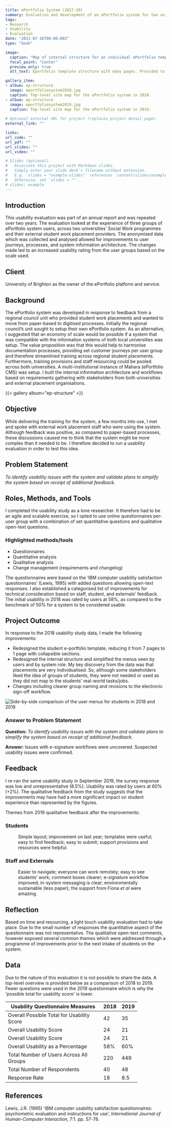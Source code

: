 ```yaml
---
title: ePortfolio System (2017-20)
summary: Evaluation and development of an ePortfolio system for two universities
tags:
- Research
- Usability
- Evaluation
date: "2021-07-16T00:00:00Z"
type: "book"

image:
  caption: "Map of internal structure for an individual ePortfolio template."
  focal_point: "Center"
  preview_only: true
  alt_text: Eportfolio template structure with many pages. Provided to show complexity.

gallery_item:
- album: ep-structure
  image: eportfoliosystem2018.jpg
  caption: Top-level site map for the ePortfolio system in 2018.
- album: ep-structure
  image: eportfoliosystem2019.jpg
  caption: Top-level site map for the ePortfolio system in 2019.
  
# Optional external URL for project (replaces project detail page).
external_link: ""

links:
url_code: ""
url_pdf: ""
url_slides: ""
url_video: ""

# Slides (optional).
#   Associate this project with Markdown slides.
#   Simply enter your slide deck's filename without extension.
#   E.g. `slides = "example-slides"` references `content/slides/example-slides.md`.
#   Otherwise, set `slides = ""`.
# slides: example
---
```


## Introduction
This usability evaluation was part of an annual report and was repeated over two years. The evaluation looked at the experience of three groups of ePortfolio system users, across two universities’ Social Work programmes and their external student work placement providers. The anonymised data which was collected and analysed allowed for improvements to user journeys, processes, and system information architecture. The changes made led to an increased usability rating from the user groups based on the scale used.

## Client
University of Brighton as the owner of the ePortfolio platform and service.

## Background
The ePortfolio system was developed in response to feedback from a regional council unit who provided student work placements and wanted to move from paper-based to digitised processes. Initially the regional council’s unit sought to setup their own ePortfolio system. As an alternative, I suggested that an economy of scale would be possible if a system that was compatible with the information systems of both local universities was setup. The value proposition was that this would help to harmonise documentation processes, providing set customer journeys per user group and therefore streamlined training across regional student placements. Furthermore, training provisions and staff resourcing could be pooled across both universities. A multi-institutional instance of Mahara (ePortfolio CMS) was setup. I built the internal information architecture and workflows based on requirements gathering with stakeholders from both universities and external placement organisations.

{{< gallery album="ep-structure" >}}

## Objective
While delivering the training for the system, a few months into use, I met and spoke with external work placement staff who were using the system. Although feedback was positive, as compared to paper-based processes, these discussions caused me to think that the system might be more complex than it needed to be. I therefore decided to run a usability evaluation in order to test this idea. 

## Problem Statement 
*To identify usability issues with the system and validate plans to simplify the system based on receipt of additional feedback.*

## Roles, Methods, and Tools 
I completed the usability study as a lone researcher. It therefore had to be an agile and scalable exercise, so I opted to use online questionnaires per-user group with a combination of set quantitative questions and qualitative open-text questions.

### Highlighted methods/tools

* Questionnaires
* Quantitative analysis
* Qualitative analysis
* Change management (requirements and changelog)

The questionnaires were based on the ‘IBM computer usability satisfaction questionnaires’ (Lewis, 1995) with added questions allowing open-text responses. I also established a categorised list of improvements for technical consideration based on staff, student, and externals’ feedback. The initial usability in 2018 was rated by users at 58%, as compared to the benchmark of 50% for a system to be considered usable.

## Project Outcome

In response to the 2018 usability study data, I made the following improvements:

* Redesigned the student e-portfolio template, reducing it from 7 pages to 1 page with collapsible sections.
* Redesigned the internal structure and simplified the menus seen by users and by system role. My key discovery from the data was that placements are very individualised. So, although some stakeholders liked the idea of groups of students, they were not needed or used as they did not map to the students’ real-world tasks/jobs.
* Changes including clearer group naming and revisions to the electronic sign-off workflow.

![Side-by-side comparison of the user menus for students in 2018 and 2019](usermenu-updates.png "All names are simulated. Menu was reduced from 10 items in 2018 to 6 menu items in 2019. The redesign took a purpose-first approach, where the students could find and download their template documents to populate their portfolios. The university labelling was required for systems administrators who needed to work cross-institutionally. The numbers were to keep the menu in the correct order. Each student had two years of placements so therefore two e-portfolios. The consolidation from a 7-page portfolio to a single page per year is shown.")

### Answer to Problem Statement 
**Question:** *To identify usability issues with the system and validate plans to simplify the system based on receipt of additional feedback.*

**Answer:** Issues with e-signature workflows were uncovered. Suspected usability issues were confirmed. 

## Feedback
I re-ran the same usability study in September 2019, the survey response was low and unrepresentative (8.5%). Usability was rated by users at 60% (+2%). The qualitative feedback from the study suggests that the improvements may have had a more significant impact on student experience than represented by the figures. 
  

Themes from 2019 qualitative feedback after the improvements: 

### Students

<figure class="quotation">
    Simple layout; improvement on last year; templates were useful; easy to find feedback; easy to submit; support provisions and resources were helpful.
</figure>

### Staff and Externals

<figure class="quotation">
    Easier to navigate; everyone can work remotely; easy to see students’ work; comment boxes clearer; e-signature workflow improved; in-system messaging is clear; environmentally sustainable (less paper); the support from Fiona <em>et al</em> were amazing.
</figure>

## Reflection
Based on time and resourcing, a light touch usability evaluation had to take place. Due to the small number of responses the quantitative aspect of the questionnaire was not representative. The qualitative open-text comments, however exposed several common themes which were addressed through a programme of improvements prior to the next intake of students on the system.

## Data
Due to the nature of this evaluation it is not possible to share the data. A top-level overview is provided below as a comparison of 2018 to 2019. Fewer questions were used in the 2019 questionnaire which is why the 'possible total for usability score' is lower.

<table style="undefined;table-layout: fixed; width: 450px">
<colgroup>
<col style="width: 300px">
<col style="width: 45px">
<col style="width: 45px">
</colgroup>
<thead>
  <tr>
    <th>Usability Questionnaire Measures</th>
    <th>2018</th>
    <th>2019</th>
  </tr>
</thead>
<tbody>
  <tr>
    <td>Overall Possible Total for Usability Score</td>
    <td>42</td>
    <td>35</td>
  </tr>
  <tr>
    <td>Overall Usability Score</td>
    <td>24</td>
    <td>21</td>
  </tr>
  <tr>
    <td>Overall Usability Score</td>
    <td>24</td>
    <td>21</td>
  </tr>
  <tr>
    <td>Overall Usability as a Percentage</td>
    <td>58%</td>
    <td>60%</td>
  </tr>
  <tr>
    <td>Total Number of Users Across All Groups</td>
    <td>220</td>
    <td>449</td>
  </tr>
  <tr>
    <td>Total Number of Respondents</td>
    <td>40</td>
    <td>48</td>
  </tr>
  <tr>
    <td>Response Rate</td>
    <td>18</td>
    <td>8.5</td>
  </tr>
</tbody>
</table>

## References

<p class="referencing-style">
Lewis, J.R. (1995) 'IBM computer usability satisfaction questionnaires: psychometric evaluation and instructions for use', <em>International Journal of Human-Computer Interaction</em>, 7:1. pp. 57-78.
</p>

